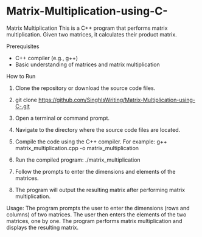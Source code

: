 # Matrix-Multiplication-using-C-
Matrix Multiplication 
This is a C++ program that performs matrix multiplication. Given two matrices, it calculates their product matrix.

Prerequisites
* C++ compiler (e.g., g++)
* Basic understanding of matrices and matrix multiplication

How to Run
1. Clone the repository or download the source code files.
2. git clone https://github.com/SinghIsWriting/Matrix-Multiplication-using-C-.git
3. Open a terminal or command prompt.
4. Navigate to the directory where the source code files are located.
5. Compile the code using the C++ compiler.
For example:
g++ matrix_multiplication.cpp -o matrix_multiplication

5. Run the compiled program: ./matrix_multiplication
6. Follow the prompts to enter the dimensions and elements of the matrices.
7. The program will output the resulting matrix after performing matrix multiplication.

Usage: 
The program prompts the user to enter the dimensions (rows and columns) of two matrices. 
The user then enters the elements of the two matrices, one by one. 
The program performs matrix multiplication and displays the resulting matrix.
